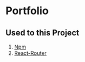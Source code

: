 # Portfolio 



## Used to this Project

1. [Npm](https://www.npmjs.com/)
2. [React-Router](https://www.npmjs.com/package/react-router)